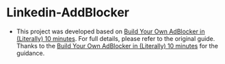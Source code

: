 # Linkedin-AddBlocker

- This project was developed based on [Build Your Own AdBlocker in (Literally) 10 minutes](https://levelup.gitconnected.com/building-your-own-adblocker-in-literally-10-minutes-1eec093b04cd). For full details, please refer to the original guide. Thanks to the [Build Your Own AdBlocker in (Literally) 10 minutes](https://levelup.gitconnected.com/building-your-own-adblocker-in-literally-10-minutes-1eec093b04cd) for the guidance.
